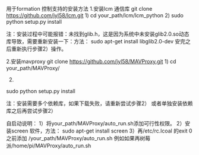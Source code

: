 用于formation 控制支持的安装方法
1.安装lcm 通信库
git clone https://github.com/jyl58/lcm.git
1)
cd your_path/lcm/lcm_python
2)
sudo python setup.py install

注：安装过程中可能报错：未找到glib.h，这是因为系统中未安装glib2.0.so动态库导致，需要重新安装一下：方法： sudo apt-get install libglib2.0-dev
安完之后重新执行步骤2）操作。

2.安装mavproxy
git clone https://github.com/jyl58/MAVProxy.git
1)
cd your_path/MAVProxy/

2)
sudo python setup.py install

注：安装需要多个依赖库，如果下载失败，请重新尝试步骤2） 或者单独安装依赖库之后再尝试步骤2）


自启动说明：
1）将your_path/MAVProxy/auto_run.sh添加可行性权限。
2）安装screen 软件，方法： sudo apt-get install screen
3）再/etc/rc.lcoal 的exit 0 之前添加 /your_path/MAVProxy/auto_run.sh 例如如果再树莓派/home/pi/MAVProxy/auto_run.sh
